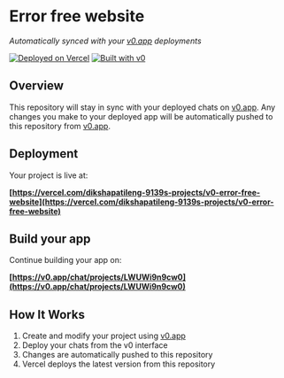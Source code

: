 # Error free website

*Automatically synced with your [v0.app](https://v0.app) deployments*

[![Deployed on Vercel](https://img.shields.io/badge/Deployed%20on-Vercel-black?style=for-the-badge&logo=vercel)](https://vercel.com/dikshapatileng-9139s-projects/v0-error-free-website)
[![Built with v0](https://img.shields.io/badge/Built%20with-v0.app-black?style=for-the-badge)](https://v0.app/chat/projects/LWUWi9n9cw0)

## Overview

This repository will stay in sync with your deployed chats on [v0.app](https://v0.app).
Any changes you make to your deployed app will be automatically pushed to this repository from [v0.app](https://v0.app).

## Deployment

Your project is live at:

**[https://vercel.com/dikshapatileng-9139s-projects/v0-error-free-website](https://vercel.com/dikshapatileng-9139s-projects/v0-error-free-website)**

## Build your app

Continue building your app on:

**[https://v0.app/chat/projects/LWUWi9n9cw0](https://v0.app/chat/projects/LWUWi9n9cw0)**

## How It Works

1. Create and modify your project using [v0.app](https://v0.app)
2. Deploy your chats from the v0 interface
3. Changes are automatically pushed to this repository
4. Vercel deploys the latest version from this repository

